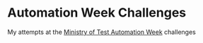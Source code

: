 # Automation Week Challenges
My attempts at the [Ministry of Test Automation Week](https://club.ministryoftesting.com/t/what-is-automation-week) challenges
